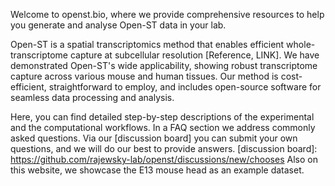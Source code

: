 Welcome to openst.bio, where we provide comprehensive resources to help you generate and analyse Open-ST data in your lab.
 
Open-ST is a spatial transcriptomics method that enables efficient whole-transcriptome capture at subcellular resolution [Reference, LINK]. We have demonstrated Open-ST's wide applicability, showing robust transcriptome capture across various mouse and human tissues. 
Our method is cost-efficient, straightforward to employ, and includes open-source software for seamless data processing and analysis.

Here, you can find detailed step-by-step descriptions of the experimental and the computational workflows. In a FAQ section we address commonly asked questions. Via our [discussion board] you can submit your own questions, and we will do our best to provide answers. 
    [discussion board]: https://github.com/rajewsky-lab/openst/discussions/new/chooses
Also on this website, we showcase the E13 mouse head as an example dataset. 